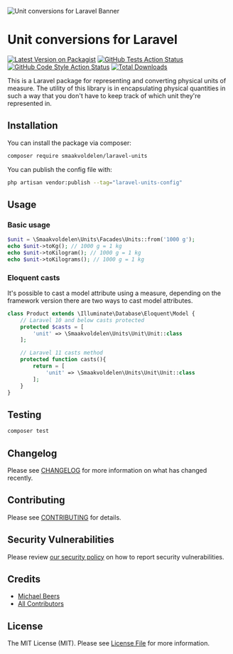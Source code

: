 ![Unit conversions for Laravel Banner](https://banners.beyondco.de/Unit%20conversions%20for%20Laravel.png?theme=light&packageManager=composer+require&packageName=smaakvoldelen%2Flaravel-units&pattern=architect&style=style_1&description=Laravel+package+for+representing+and+converting+physical+units+of+measure.&md=1&showWatermark=1&fontSize=100px&images=https%3A%2F%2Flaravel.com%2Fimg%2Flogomark.min.svg)

# Unit conversions for Laravel

[![Latest Version on Packagist](https://img.shields.io/packagist/v/smaakvoldelen/laravel-units.svg?style=flat-square)](https://packagist.org/packages/smaakvoldelen/laravel-units)
[![GitHub Tests Action Status](https://img.shields.io/github/actions/workflow/status/smaakvoldelen/laravel-units/run-tests.yml?branch=main&label=tests&style=flat-square)](https://github.com/smaakvoldelen/laravel-units/actions?query=workflow%3Arun-tests+branch%3Amain)
[![GitHub Code Style Action Status](https://img.shields.io/github/actions/workflow/status/smaakvoldelen/laravel-units/fix-php-code-style-issues.yml?branch=main&label=code%20style&style=flat-square)](https://github.com/smaakvoldelen/laravel-units/actions?query=workflow%3A"Fix+PHP+code+style+issues"+branch%3Amain)
[![Total Downloads](https://img.shields.io/packagist/dt/smaakvoldelen/laravel-units.svg?style=flat-square)](https://packagist.org/packages/smaakvoldelen/laravel-units)

This is a Laravel package for representing and converting physical units of measure.
The utility of this library is in encapsulating physical quantities in such a way that you don't have to keep track of 
which unit they're represented in.

## Installation

You can install the package via composer:

```bash
composer require smaakvoldelen/laravel-units
```

You can publish the config file with:

```bash
php artisan vendor:publish --tag="laravel-units-config"
```

## Usage

### Basic usage
```php
$unit = \Smaakvoldelen\Units\Facades\Units::from('1000 g');
echo $unit->toKg(); // 1000 g = 1 kg
echo $unit->toKilogram(); // 1000 g = 1 kg
echo $unit->toKilograms(); // 1000 g = 1 kg
```

### Eloquent casts

It's possible to cast a model attribute using a measure, depending on the framework version there are two ways to cast
model attributes.

```php
class Product extends \Illuminate\Database\Eloquent\Model {
    // Laravel 10 and below casts protected
    protected $casts = [
        'unit' => \Smaakvoldelen\Units\Unit\Unit::class
    ];

    // Laravel 11 casts method
    protected function casts(){
        return = [
            'unit' => \Smaakvoldelen\Units\Unit\Unit::class
        ];
    }
}
```

## Testing

```bash
composer test
```

## Changelog

Please see [CHANGELOG](CHANGELOG.md) for more information on what has changed recently.

## Contributing

Please see [CONTRIBUTING](CONTRIBUTING.md) for details.

## Security Vulnerabilities

Please review [our security policy](../../security/policy) on how to report security vulnerabilities.

## Credits

- [Michael Beers](https://github.com/Smaakvoldelen)
- [All Contributors](../../contributors)

## License

The MIT License (MIT). Please see [License File](LICENSE.md) for more information.
